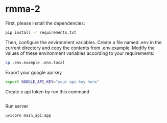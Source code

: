 # rmma-2

First, please install the dependencies:
```bash
pip install -r requirements.txt
```

Then, configure the environment variables. Create a file named .env in the current directory and copy the contents from .env.example. Modify the values of these environment variables according to your requirements:
```bash
cp .env.example .env.local
```

Export your google api key
```bash
export GOOGLE_API_KEY="your api key here"
```

Create x api token by run this command 
```bash

```

Run server
```bash
uvicorn main_api:app
```